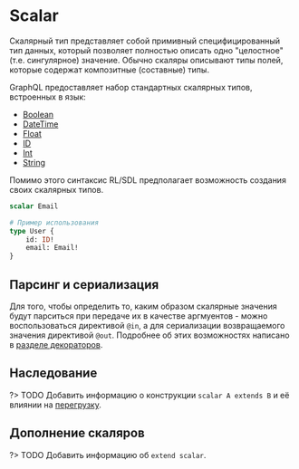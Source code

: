 # Scalar

Скалярный тип представляет собой примивный специфицированный тип данных, который позволяет полностью 
описать одно "целостное" (т.е. сингулярное) значение. Обычно скаляры описывают типы полей, которые содержат композитные 
(составные) типы.

GraphQL предоставляет набор стандартных скалярных типов, встроенных в язык:

- [Boolean](/language/types/scalar/boolean)
- [DateTime](/language/types/scalar/date-time)
- [Float](/language/types/scalar/float)
- [ID](/language/types/scalar/id)
- [Int](/language/types/scalar/int)
- [String](/language/types/scalar/string)

Помимо этого синтаксис RL/SDL предполагает возможность создания своих скалярных типов.

```graphql
scalar Email

# Пример использования
type User {
    id: ID!
    email: Email!
}
```

## Парсинг и сериализация

Для того, чтобы определить то, каким образом скалярные значения 
будут парситься при передаче их в качестве аргмуентов - можно 
воспользоваться директивой `@in`, а для сериализации возвращаемого 
значения директивой `@out`. Подробнее об этих возможностях 
написано в [разделе декораторов](/app/mappings).

## Наследование

?> TODO Добавить информацию о конструкции `scalar A extends B` и её влиянии на [перегрузку](/language/overriding).

## Дополнение скаляров

?> TODO Добавить информацию об `extend scalar`.
